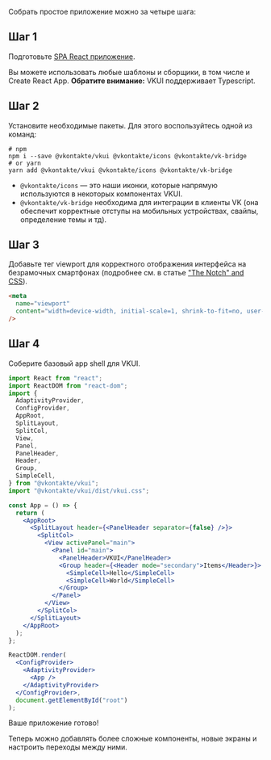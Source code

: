 Собрать простое приложение можно за четыре шага:

## Шаг 1

Подготовьте [SPA React приложение](https://ru.reactjs.org/docs/create-a-new-react-app.html).

Вы можете использовать любые шаблоны и сборщики, в том числе и Create React App.
**Обратите внимание:** VKUI поддерживает Typescript.

## Шаг 2

Установите необходимые пакеты. Для этого воспользуйтесь одной из команд:

```shell static
# npm
npm i --save @vkontakte/vkui @vkontakte/icons @vkontakte/vk-bridge
# or yarn
yarn add @vkontakte/vkui @vkontakte/icons @vkontakte/vk-bridge
```

- `@vkontakte/icons` — это наши иконки, которые напрямую используются в некоторых компонентах VKUI.
- `@vkontakte/vk-bridge` необходима для интеграции в клиенты VK (она обеспечит корректные отступы на мобильных
  устройствах, свайпы, определение темы и тд).

## Шаг 3

Добавьте тег viewport для корректного отображения интерфейса на безрамочных смартфонах (подробнее см. в статье ["The Notch" and CSS](https://css-tricks.com/the-notch-and-css/)).

```html
<meta
  name="viewport"
  content="width=device-width, initial-scale=1, shrink-to-fit=no, user-scalable=no, viewport-fit=cover"
/>
```

## Шаг 4

Соберите базовый app shell для VKUI.

```jsx static
import React from "react";
import ReactDOM from "react-dom";
import {
  AdaptivityProvider,
  ConfigProvider,
  AppRoot,
  SplitLayout,
  SplitCol,
  View,
  Panel,
  PanelHeader,
  Header,
  Group,
  SimpleCell,
} from "@vkontakte/vkui";
import "@vkontakte/vkui/dist/vkui.css";

const App = () => {
  return (
    <AppRoot>
      <SplitLayout header={<PanelHeader separator={false} />}>
        <SplitCol>
          <View activePanel="main">
            <Panel id="main">
              <PanelHeader>VKUI</PanelHeader>
              <Group header={<Header mode="secondary">Items</Header>}>
                <SimpleCell>Hello</SimpleCell>
                <SimpleCell>World</SimpleCell>
              </Group>
            </Panel>
          </View>
        </SplitCol>
      </SplitLayout>
    </AppRoot>
  );
};

ReactDOM.render(
  <ConfigProvider>
    <AdaptivityProvider>
      <App />
    </AdaptivityProvider>
  </ConfigProvider>,
  document.getElementById("root")
);
```

Ваше приложение готово!

Теперь можно добавлять более сложные компоненты, новые экраны и настроить переходы между ними.
